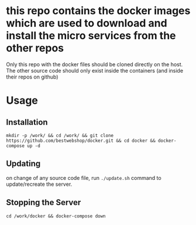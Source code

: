 # this repo contains the docker images which are used to download and install the micro services from the other repos

Only this repo with the docker files should be cloned directly on the host. The other source code should only exist inside the containers (and inside their repos on github)

# Usage
## Installation
```mkdir -p /work/ && cd /work/ && git clone https://github.com/bestwebshop/docker.git && cd docker && docker-compose up -d```

## Updating
on change of any source code file, run `./update.sh` command to update/recreate the server.

## Stopping the Server

```cd /work/docker && docker-compose down```
